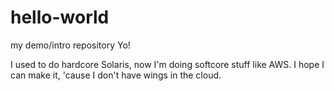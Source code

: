 # hello-world
my demo/intro repository
Yo!

I used to do hardcore Solaris, now I'm doing softcore stuff like AWS.
I hope I can make it, 'cause I don't have wings in the cloud.
